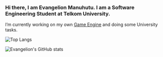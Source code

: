 ### Hi there, I am Evangelion Manuhutu. I am a Software Engineering Student at Telkom University.

I’m currently working on my own [Game Engine](https://github.com/evangelionmanuhutu/ORigin-Engine) and doing some University tasks.

![Top Langs](https://github-readme-stats.vercel.app/api/top-langs/?username=evangelionmanuhutu&hide_progress=false&theme=radical&layout=compact)

![Evangelion's GitHub stats](https://github-readme-stats.vercel.app/api?username=evangelionmanuhutu&show_icons=true&theme=radical)


<!--
**evangelionmanuhutu/evangelionmanuhutu** is a ✨ _special_ ✨ repository because its `README.md` (this file) appears on your GitHub profile.

Here are some ideas to get you started:

- 🔭 I’m currently working on ...
- 🌱 I’m currently learning ...
- 👯 I’m looking to collaborate on ...
- 🤔 I’m looking for help with ...
- 💬 Ask me about ...
- 📫 How to reach me: ...
- 😄 Pronouns: ...
- ⚡ Fun fact: ...
-->
